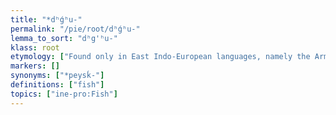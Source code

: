 ```yaml
---
title: "*dʰǵʰu-"
permalink: "/pie/root/dʰǵʰu-"
lemma_to_sort: "dʰg'ʰu-"
klass: root
etymology: ["Found only in East Indo-European languages, namely the Armenian, Greek and Baltic branches. The Indo-Iranian term was presumably lost and was replaced by *mátsyas, possibly from the BMAC substrate. Kloekhorst has construed the root as *dǵʰuH- and connected it with another root *deǵʰ- (“liquid?”). Compare Old Irish deug (“drink, draught, potion”), Lithuanian dažaĩ (“paint, dye”)."]
markers: []
synonyms: ["*peysḱ-"]
definitions: ["fish"]
topics: ["ine-pro:Fish"]
---
```


